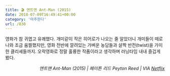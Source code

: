 ```yaml
---
title: 🎬 앤트맨 Ant-Man (2015)
date: 2018-07-09T16:49:41+00:00
category: '마주한다'
url: /830
---
```


영화가 참 귀엽고 유쾌했다. 개미같이 작은 히어로가 나오는 줄 알았더니 개미들이 떼로 나와 조금 움찔했지만, 영화 전반에 깔려있는 가벼운 농담들과 살짝 반전(twist)을 가미한 클리셰들까지. 오락영화로 정말 훌륭한 작품이라고 생각하며 러닝타임 내내 즐겁게 봤다.

<p style="text-align:right">
  <em>앤트맨 Ant-Man (2015) | 페이튼 리드 Peyton Reed</em><em>&nbsp;| VIA <a href="http://netflix.com" target="_blank" rel="noreferrer noopener">Netflix</a></em>
</p>